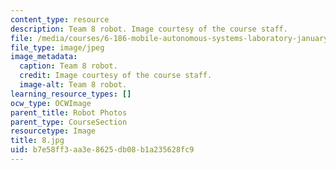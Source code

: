 ```yaml
---
content_type: resource
description: Team 8 robot. Image courtesy of the course staff.
file: /media/courses/6-186-mobile-autonomous-systems-laboratory-january-iap-2005/b7e58ff3aa3e8625db08b1a235628fc9_8.jpg
file_type: image/jpeg
image_metadata:
  caption: Team 8 robot.
  credit: Image courtesy of the course staff.
  image-alt: Team 8 robot.
learning_resource_types: []
ocw_type: OCWImage
parent_title: Robot Photos
parent_type: CourseSection
resourcetype: Image
title: 8.jpg
uid: b7e58ff3-aa3e-8625-db08-b1a235628fc9
---
```

